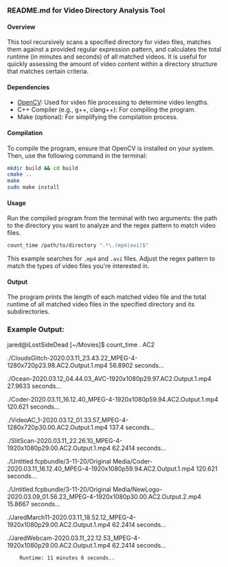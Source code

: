 
### README.md for Video Directory Analysis Tool

#### Overview
This tool recursively scans a specified directory for video files, matches them against a provided regular expression pattern, and calculates the total runtime (in minutes and seconds) of all matched videos. It is useful for quickly assessing the amount of video content within a directory structure that matches certain criteria.

#### Dependencies
- [OpenCV](https://opencv.org/): Used for video file processing to determine video lengths.
- C++ Compiler (e.g., g++, clang++): For compiling the program.
- Make (optional): For simplifying the compilation process.

#### Compilation
To compile the program, ensure that OpenCV is installed on your system. Then, use the following command in the terminal:

```sh
mkdir build && cd build
cmake ..
make 
sudo make install
```

#### Usage
Run the compiled program from the terminal with two arguments: the path to the directory you want to analyze and the regex pattern to match video files.

```sh
count_time /path/to/directory ".*\.(mp4|avi)$"
```

This example searches for `.mp4` and `.avi` files. Adjust the regex pattern to match the types of video files you're interested in.

#### Output
The program prints the length of each matched video file and the total runtime of all matched video files in the specified directory and its subdirectories.

### Example Output:

jared@iLostSideDead [~/Movies]$ count_time . AC2

./CloudsGlitch-2020.03.11_23.43.22_MPEG-4-1280x720p23.98.AC2.Output.1.mp4 56.8902 seconds...

./Ocean-2020.03.12_04.44.03_AVC-1920x1080p29.97.AC2.Output.1.mp4 27.9633 seconds...

./Coder-2020.03.11_16.12.40_MPEG-4-1920x1080p59.94.AC2.Output.1.mp4 120.621 seconds...

./VideoAC_1-2020.03.12_01.33.57_MPEG-4-1280x720p30.00.AC2.Output.1.mp4 137.4 seconds...

./SlitScan-2020.03.11_22.26.10_MPEG-4-1920x1080p29.00.AC2.Output.1.mp4 62.2414 seconds...

./Untitled.fcpbundle/3-11-20/Original Media/Coder-2020.03.11_16.12.40_MPEG-4-1920x1080p59.94.AC2.Output.1.mp4 120.621 seconds...

./Untitled.fcpbundle/3-11-20/Original Media/NewLogo-2020.03.09_01.56.23_MPEG-4-1920x1080p30.00.AC2.Output.2.mp4 15.8667 seconds...

./JaredMarch11-2020.03.11_18.52.12_MPEG-4-1920x1080p29.00.AC2.Output.1.mp4 62.2414 seconds...

./JaredWebcam-2020.03.11_22.12.53_MPEG-4-1920x1080p29.00.AC2.Output.1.mp4 62.2414 seconds...

        Runtime: 11 minutes 6 seconds..
